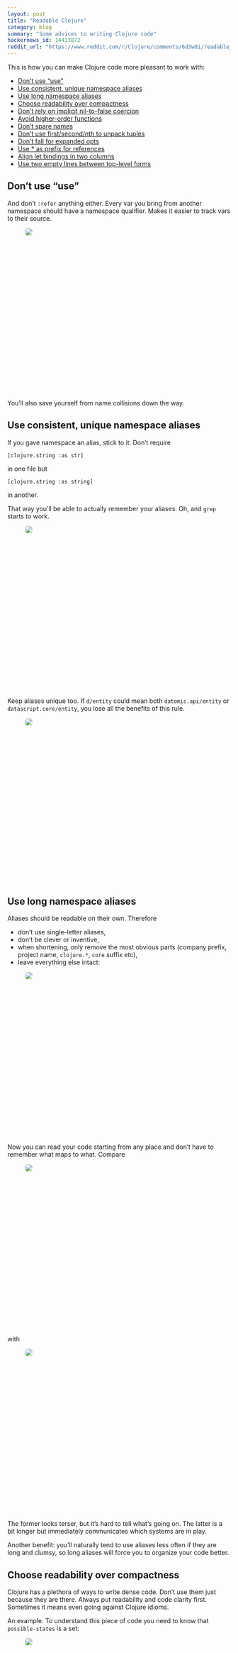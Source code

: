 ```yaml
---
layout: post
title: "Readable Clojure"
category: blog
summary: "Some advices to writing Clojure code"
hackernews_id: 14413872
reddit_url: "https://www.reddit.com/r/Clojure/comments/6d3w8i/readable_clojure/"
---
```


<style>
	.osx { height: 371px; }
	.osx > img { border-radius: 5px; }
</style>

This is how you can make Clojure code more pleasant to work with:

* <a href="#dont-use-use">Don’t use “use”</a>
* <a href="#use-consistent-unique-namespace-aliases">Use consistent, unique namespace aliases</a>
* <a href="#use-long-namespace-aliases">Use long namespace aliases</a>
* <a href="#choose-readabilityover-compactness">Choose readability over compactness</a>
* <a href="#dont-rely-on-implicit-nil-to-false-coercion">Don’t rely on implicit nil-to-false coercion</a>
* <a href="#avoid-higher-order-functions">Avoid higher-order functions</a>
* <a href="#dont-spare-names">Don’t spare names</a>
* <a href="#dont-use-firstsecondnth-to-unpack-tuples">Don’t use first/second/nth to unpack tuples</a>
* <a href="#dont-fall-for-expanded-opts">Don’t fall for expanded opts</a>
* <a href="#use--as-prefix-for-references">Use * as prefix for references</a>
* <a href="#align-let-bindings-in-two-columns">Align let bindings in two columns</a>
* <a href="#use-two-empty-lines-between-top-level-forms">Use two empty lines between top-level forms</a>

## Don’t use “use”

And don’t `:refer` anything either. Every var you bring from another namespace should have a namespace qualifier. Makes it easier to track vars to their source.

<figure class="osx"><img src="use.gif"></figure>

You’ll also save yourself from name collisions down the way.

## Use consistent, unique namespace aliases

If you gave namespace an alias, stick to it. Don’t require

```
[clojure.string :as str]
```

in one file but

```
[clojure.string :as string]
```

in another.

That way you’ll be able to actually remember your aliases. Oh, and `grep` starts to work.

<figure class="osx"><img src="aliases_1.gif"></figure>

Keep aliases unique too. If `d/entity` could mean both `datomic.api/entity` or `datascript.core/entity`, you lose all the benefits of this rule.

<figure class="osx"><img src="aliases_2.gif"></figure>

## Use long namespace aliases

Aliases should be readable on their own. Therefore

- don’t use single-letter aliases,
- don’t be clever or inventive,
- when shortening, only remove the most obvious parts (company prefix, project name, `clojure.*`, `core` suffix etc),
- leave everything else intact:

<figure class="osx"><img src="long_aliases.gif"></figure>

Now you can read your code starting from any place and don’t have to remember what maps to what. Compare

<figure class="osx"><img src="short_aliases_1.gif"></figure>

with

<figure class="osx"><img src="short_aliases_2.gif"></figure>

The former looks terser, but it’s hard to tell what’s going on. The latter is a bit longer but immediately communicates which systems are in play.

Another benefit: you’ll naturally tend to use aliases less often if they are long and clumsy, so long aliases will force you to organize your code better.

## Choose readability over compactness

Clojure has a plethora of ways to write dense code. Don’t use them just because they are there. Always put readability and code clarity first. Sometimes it means even going against Clojure idioms.

An example. To understand this piece of code you need to know that `possible-states` is a set:

<figure class="osx"><img src="set_1.gif"></figure>

By contrast, to understand following code you don’t need any context:

<figure class="osx"><img src="set_2.gif"></figure>

Also, notice how the latter reads almost like plain English.

My (incomplete) set of personal rules:

- use `contains?` instead of using sets as functions,
- use `get` instead of using map as a function,
- prefer `(not (empty? coll))` over `(seq coll)`,
- explicitly check for `nil?`/`some?` (more on that below).


## Don’t rely on implicit nil-to-false coercion

Unfortunately, Clojure mixes two very different domains: nil/existence checking and boolean operations. As a result, you have to constantly guess author’s intents because they’re not expressed explicitly in the code. 

I advise using real boolean expressions and predicates in all boolean contexts. Explicit checks are easier to read and communicate intent better. Compare implicit

<figure class="osx"><img src="nil_1.gif"></figure>

and explicit

<figure class="osx"><img src="nil_2.gif"></figure>

The more serious reason is that nil-as-false idiom fails when you want `false` to be a possible value.

<figure class="osx"><img src="nil_3.gif"></figure>

Problems like this are common when working with boolean attributes/parameters and default values.

Some advice to follow:

- wrap plain objects with `some?` in `when`/`if`,
- prefer `when-some`/`if-some` over `when-let`/`if-let`,
- be careful with `or` when choosing a first non-nil value,
- for `filter`/`remove` predicates, provide proper boolean values through `some?`/`nil?`.


## Avoid higher-order functions

I found code that builds functions with `comp`, `partial`, `complement`, `every-pred`, `some-fn` to be hard to read. Mainly because it _looks different_ from the normal function calls: no parens, application order is different, you can’t see arguments.

It requires effort to figure out what exactly will happen:

<figure class="osx"><img src="fn_1.gif"></figure>

Even as experienced Clojure programmer I haven’t developed a skill to parse such structures easily.

What I find easy to read, though, is anonymous function syntax. It looks exactly like a normal function call, you can see where parameters go, what’s applied after what — it’s instantly familiar:

<figure class="osx"><img src="fn_2.gif"></figure>


## Don’t spare names

Some facilities in Clojure (threading macros, anonymous functions, destructuring, higher-order functions) were designed to let you skip _names_:

<figure class="osx"><img src="names_1.gif"></figure>

This is great but sometimes impedes readability. Without names, you are forced to keep all the intermediate results in your head.

To avoid that, add meaningful names where they could be omitted:

<figure class="osx"><img src="names_2.gif"></figure>

You _can_ omit names in threading macros (`->`, `->>` etc) but only if object/objects passed through do not change their type. Most cases of filtering, removing, modifying elements in a collection are fine.

E.g. here because it’s still users all the way until the end, intermediate names can be omitted:

<figure class="osx"><img src="names_3.gif"></figure>


## Don’t use first/second/nth to unpack tuples

Although this works:

<figure class="osx"><img src="tuples_1.gif"></figure>

you’re missing an opportunity to use destructuring to

* improve readability,
* assign names to tuple elements
* and show the shape of the data:

<figure class="osx"><img src="tuples_2.gif"></figure>


## Don’t fall for expanded opts

The expanded opts idiom does only two things:

- it is extremely cool,
- and it saves you two curly brackets at the call site.

<figure class="osx"><img src="opts_1.gif"></figure>

The downsides are much more serious. `start` will be extremely painful to call if you construct map of options dynamically or if you need to do it through `apply`:

<figure class="osx"><img src="opts_2.gif"></figure>

Because of that, I recommend to always accept options as a map:

<figure class="osx"><img src="opts_3.gif"></figure>

## Use * as prefix for references

References and their content are different, so they need different names. At the same time, they are not _that_ different to invent unique combination of names each time.

I suggest simple convention: prepend `*` (star) to reference names.

<figure class="osx"><img src="refs.gif"></figure>

The star was chosen because it resembles C/C++ pointers.


## Align let bindings in two columns

Compare this:

<figure class="osx"><img src="let_1.gif"></figure>

to this:

<figure class="osx"><img src="let_2.gif"></figure>

I do it by hand, which I consider to be a small price for readability boost that big. I hope your autoformatter can live with that.


## Use two empty lines between top-level forms

Put two empty lines between functions. It’ll give them more space to breathe.

<figure class="osx" style="height: 750px"><img src="space.gif"></figure>

Seems unimportant, but trust me: once you try it, you’ll never want to go back.

